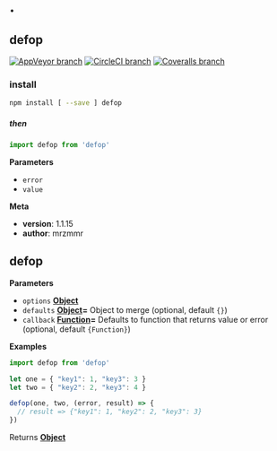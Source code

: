# .

## defop

[![AppVeyor branch](https://img.shields.io/appveyor/ci/mrzmmr/defop/master.svg?style=flat-square)](<>)
[![CircleCI branch](https://img.shields.io/circleci/project/mrzmmr/defop/master.svg?style=flat-square)](<>)
[![Coveralls branch](https://img.shields.io/coveralls/mrzmmr/defop/master.svg?style=flat-square)](<>)

### install

```sh
npm install [ --save ] defop
```

##### then

```js
import defop from 'defop'
```

**Parameters**

-   `error`  
-   `value`  

**Meta**

-   **version**: 1.1.15
-   **author**: mrzmmr

## defop

**Parameters**

-   `options` **[Object](https://developer.mozilla.org/en-US/docs/Web/JavaScript/Reference/Global_Objects/Object)** 
-   `defaults` **[Object](https://developer.mozilla.org/en-US/docs/Web/JavaScript/Reference/Global_Objects/Object)=** Object to merge (optional, default `{}`)
-   `callback` **[Function](https://developer.mozilla.org/en-US/docs/Web/JavaScript/Reference/Statements/function)=** Defaults to function that returns value or error (optional, default `{Function}`)

**Examples**

```javascript
import defop from 'defop'

let one = { "key1": 1, "key3": 3 }
let two = { "key2": 2, "key3": 4 }

defop(one, two, (error, result) => {
  // result => {"key1": 1, "key2": 2, "key3": 3}
})
```

Returns **[Object](https://developer.mozilla.org/en-US/docs/Web/JavaScript/Reference/Global_Objects/Object)** 
